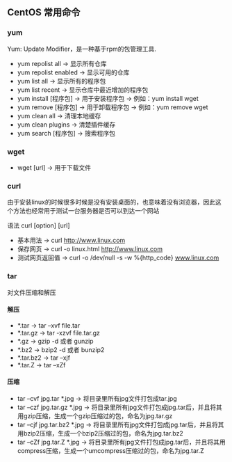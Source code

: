 ## CentOS 常用命令
### yum
Yum:  Update Modifier，是一种基于rpm的包管理工具.
- yum repolist all -> 显示所有仓库
- yum repolist enabled -> 显示可用的仓库
- yum list all -> 显示所有的程序包
- yum list recent -> 显示仓库中最近增加的程序包 
- yum install [程序包] -> 用于安装程序包 -> 例如：yum install wget
- yum remove [程序包] -> 用于卸载程序包 -> 例如：yum remove wget
- yum clean all -> 清理本地缓存
- yum clean plugins -> 清楚插件缓存
- yum search [程序包] -> 搜索程序包

### wget
- wget [url] -> 用于下载文件

### curl
由于安装linux的时候很多时候是没有安装桌面的，也意味着没有浏览器，因此这个方法也经常用于测试一台服务器是否可以到达一个网站

语法 curl [option] [url]

- 基本用法 -> curl http://www.linux.com
- 保存网页 -> curl -o linux.html http://www.linux.com 
- 测试网页返回值 -> curl -o /dev/null -s -w %{http_code} www.linux.com

### tar
对文件压缩和解压

#### 解压
- *.tar -> tar –xvf file.tar
- *.tar.gz -> tar -xzvf file.tar.gz
- *.gz ->  gzip -d 或者 gunzip
- *.bz2 -> bzip2 -d 或者 bunzip2 
- *.tar.bz2 -> tar –xjf
- *.tar.Z -> tar –xZf 

#### 压缩
- tar –cvf jpg.tar *.jpg -> 将目录里所有jpg文件打包成tar.jpg
- tar –czf jpg.tar.gz *.jpg -> 将目录里所有jpg文件打包成jpg.tar后，并且将其用gzip压缩，生成一个gzip压缩过的包，命名为jpg.tar.gz
- tar –cjf jpg.tar.bz2 *.jpg -> 将目录里所有jpg文件打包成jpg.tar后，并且将其用bzip2压缩，生成一个bzip2压缩过的包，命名为jpg.tar.bz2
- tar –cZf jpg.tar.Z *.jpg -> 将目录里所有jpg文件打包成jpg.tar后，并且将其用compress压缩，生成一个umcompress压缩过的包，命名为jpg.tar.Z